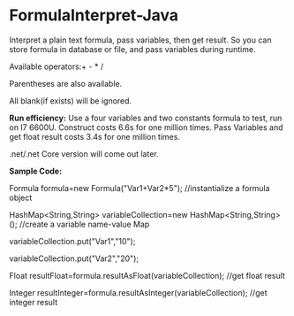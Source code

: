 # FormulaInterpret-Java
Interpret a plain text formula, pass variables, then get result.
So you can store formula in database or file, and pass variables during runtime.

Available operators:+ - * /

Parentheses are also available.

All blank(if exists) will be ignored.

**Run efficiency:**
Use a four variables and two constants formula to test, run on I7 6600U.
Construct costs 6.6s for one million times.
Pass Variables and get float result costs 3.4s for one million times.

.net/.net Core version will come out later.

**Sample Code:**

Formula formula=new Formula("Var1+Var2\*5"); //instantialize a formula object

HashMap<String,String> variableCollection=new HashMap<String,String>(); //create a variable name-value Map

variableCollection.put("Var1","10");

variableCollection.put("Var2","20");

Float resultFloat=formula.resultAsFloat(variableCollection);  //get float result

Integer resultInteger=formula.resultAsInteger(variableCollection);  //get integer result
